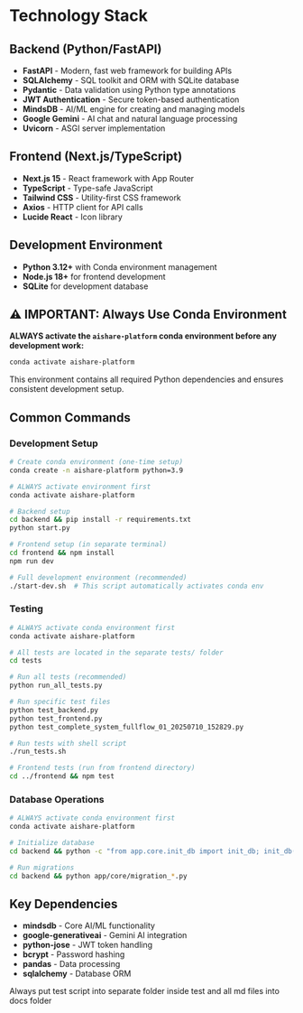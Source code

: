 # Technology Stack

## Backend (Python/FastAPI)
- **FastAPI** - Modern, fast web framework for building APIs
- **SQLAlchemy** - SQL toolkit and ORM with SQLite database
- **Pydantic** - Data validation using Python type annotations
- **JWT Authentication** - Secure token-based authentication
- **MindsDB** - AI/ML engine for creating and managing models
- **Google Gemini** - AI chat and natural language processing
- **Uvicorn** - ASGI server implementation

## Frontend (Next.js/TypeScript)
- **Next.js 15** - React framework with App Router
- **TypeScript** - Type-safe JavaScript
- **Tailwind CSS** - Utility-first CSS framework
- **Axios** - HTTP client for API calls
- **Lucide React** - Icon library

## Development Environment
- **Python 3.12+** with Conda environment management
- **Node.js 18+** for frontend development
- **SQLite** for development database

## ⚠️ IMPORTANT: Always Use Conda Environment

**ALWAYS activate the `aishare-platform` conda environment before any development work:**

```bash
conda activate aishare-platform
```

This environment contains all required Python dependencies and ensures consistent development setup.

## Common Commands

### Development Setup
```bash
# Create conda environment (one-time setup)
conda create -n aishare-platform python=3.9

# ALWAYS activate environment first
conda activate aishare-platform

# Backend setup
cd backend && pip install -r requirements.txt
python start.py

# Frontend setup (in separate terminal)
cd frontend && npm install
npm run dev

# Full development environment (recommended)
./start-dev.sh  # This script automatically activates conda env
```

### Testing
```bash
# ALWAYS activate conda environment first
conda activate aishare-platform

# All tests are located in the separate tests/ folder
cd tests

# Run all tests (recommended)
python run_all_tests.py

# Run specific test files
python test_backend.py
python test_frontend.py
python test_complete_system_fullflow_01_20250710_152829.py

# Run tests with shell script
./run_tests.sh

# Frontend tests (run from frontend directory)
cd ../frontend && npm test
```

### Database Operations
```bash
# ALWAYS activate conda environment first
conda activate aishare-platform

# Initialize database
cd backend && python -c "from app.core.init_db import init_db; init_db()"

# Run migrations
cd backend && python app/core/migration_*.py
```

## Key Dependencies
- **mindsdb** - Core AI/ML functionality
- **google-generativeai** - Gemini AI integration
- **python-jose** - JWT token handling
- **bcrypt** - Password hashing
- **pandas** - Data processing
- **sqlalchemy** - Database ORM

Always put test script into separate folder inside test and all md files into docs folder